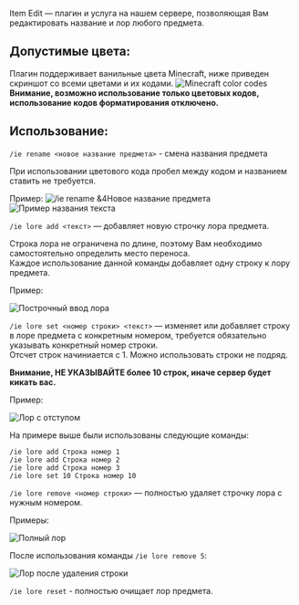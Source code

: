 Item Edit — плагин и услуга на нашем сервере, позволяющая Вам  редактировать название и лор любого предмета.

## Допустимые цвета:
Плагин поддерживает ванильные цвета Minecraft, ниже приведен скриншот со всеми цветами и их кодами.
![Minecraft color codes](https://i.imgur.com/QPk1Ig4.png)  
**Внимание, возможно использование только цветовых кодов, использование кодов форматирования отключено.**

## Использование:
`/ie rename <новое название предмета>` - смена названия предмета  

При использовании цветового кода пробел между кодом и названием ставить не требуется.  

Пример: 
![/ie rename &4Новое название предмета](https://i.imgur.com/Dr9SvCP.png)  
![Пример названия текста](https://i.imgur.com/95STZ1u.png)  

`/ie lore add <текст>` — добавляет новую строчку лора предмета.  

Строка лора не ограничена по длине, поэтому Вам необходимо самостоятельно определить место переноса.  
Каждое использование данной команды добавляет одну строку к лору предмета.  

Пример: 

![Построчный ввод лора](https://i.imgur.com/CDhA0ko.png)  

`/ie lore set <номер строки> <текст>` — изменяет или добавляет строку в лоре предмета с конкретным номером, требуется обязательно указывать конкретный номер строки.  
Отсчет строк начиниается с 1. Можно использовать строки не подряд.  

**Внимание, НЕ УКАЗЫВАЙТЕ более 10 строк, иначе сервер будет кикать вас.**

Пример: 

![Лор с отступом](https://i.imgur.com/PQ9MtW4.png)  

На примере выше были использованы следующие команды:

`/ie lore add Строка номер 1`  
`/ie lore add Строка номер 2`  
`/ie lore add Строка номер 3`  
`/ie lore set 10 Строка номер 10`  

`/ie lore remove <номер строки>` — полностью удаляет строчку лора с нужным номером.  

Примеры: 

![Полный лор](https://i.imgur.com/fPmIsE0.png)  

После использования команды `/ie lore remove 5`:

![Лор после удаления строки](https://i.imgur.com/tU8cOLJ.png)  

`/ie lore reset` - полностью очищает лор предмета.

